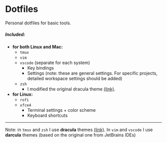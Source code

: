 # Dotfiles
Personal dotfiles for basic tools.
##### Included:
* **for both Linux and Mac:**
  - `tmux`
  - `vim`
  - `vscode` (separate for each system)
    * Key bindings
    * Settings (note: these are general settings. For specific projects, detailed workspace settings should be added)
  - `zsh`
    * I modified the original dracula theme [(link)](https://github.com/dracula/zsh).
* **for Linux:**
  - `rofi`
  - `xfce4`
    * Terminal settings + color scheme
    * Keyboard shortcuts
---
Note: in `tmux` and `zsh` I use **dracula** themes [(link)](https://draculatheme.com/).
In `vim` and `vscode` I use **darcula** themes (based on the original one from JetBrains IDEs)

